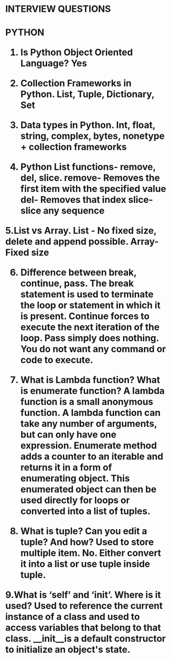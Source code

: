<h1>INTERVIEW QUESTIONS<h1>

PYTHON
1. Is Python Object Oriented Language?
Yes

2. Collection Frameworks in Python.
List, Tuple, Dictionary, Set

3. Data types in Python.
Int, float, string, complex, bytes, nonetype + collection frameworks

4. Python List functions- remove, del, slice.
remove- Removes the first item with the specified value
del- Removes that index
slice- slice any sequence

5.List vs Array.
List - No fixed size, delete and append possible.
Array- Fixed size

6. Difference between break, continue, pass.
The break statement is used to terminate the loop or statement in which it is present.
Continue forces to execute the next iteration of the loop.
Pass simply does nothing. You do not want any command or code to execute.

7. What is Lambda function? What is enumerate function?
A lambda function is a small anonymous function. A lambda function can take any number of arguments, but can only have one expression.
Enumerate method adds a counter to an iterable and returns it in a form of enumerating object. This enumerated object can then be used directly for loops or converted into a list of tuples.

8. What is tuple? Can you edit a tuple? And how?
Used to store multiple item. No. Either convert it into a list or use tuple inside tuple.

9.What is ‘self’ and ‘__init__’. Where is it used?
Used to reference the current instance of a class and used to access variables that belong to that class.
__init__is a default constructor to initialize an object's state.

